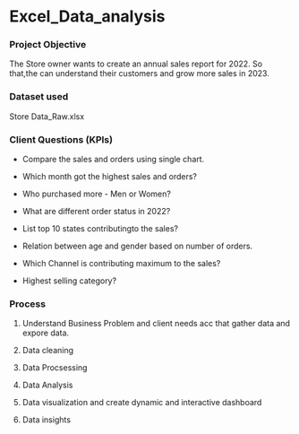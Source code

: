 # Excel_Data_analysis

### **Project Objective** ###

The Store owner wants to create an annual sales report for 2022. So that,the can understand their customers and grow more sales in 2023.

### **Dataset used** ###

Store Data_Raw.xlsx

### **Client Questions (KPIs)** ###

- Compare the sales and orders using single chart.

- Which month got the highest sales and orders?

- Who purchased more - Men or Women?

- What are different order status in 2022?

- List top 10 states contributingto the sales?

- Relation between age and gender based on number of orders.

- Which Channel is contributing maximum to the sales?

- Highest selling category?

### **Process** ###

1. Understand Business Problem and client needs acc that gather data and expore data.

2. Data cleaning

3. Data Procsessing

4. Data Analysis

5. Data visualization and create dynamic and interactive dashboard

6. Data insights






